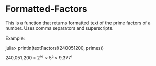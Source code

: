 # Formatted-Factors
This is a function that returns formatted text of the prime factors of a number.  Uses comma separators and superscripts. 

Example:

julia> println(textFactors!(240051200, primes))

240,051,200 = 2¹⁰ × 5² × 9,377¹
